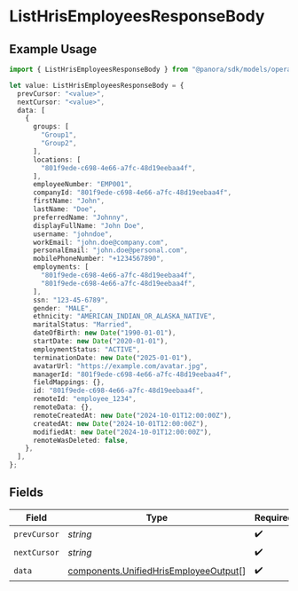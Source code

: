 # ListHrisEmployeesResponseBody

## Example Usage

```typescript
import { ListHrisEmployeesResponseBody } from "@panora/sdk/models/operations";

let value: ListHrisEmployeesResponseBody = {
  prevCursor: "<value>",
  nextCursor: "<value>",
  data: [
    {
      groups: [
        "Group1",
        "Group2",
      ],
      locations: [
        "801f9ede-c698-4e66-a7fc-48d19eebaa4f",
      ],
      employeeNumber: "EMP001",
      companyId: "801f9ede-c698-4e66-a7fc-48d19eebaa4f",
      firstName: "John",
      lastName: "Doe",
      preferredName: "Johnny",
      displayFullName: "John Doe",
      username: "johndoe",
      workEmail: "john.doe@company.com",
      personalEmail: "john.doe@personal.com",
      mobilePhoneNumber: "+1234567890",
      employments: [
        "801f9ede-c698-4e66-a7fc-48d19eebaa4f",
        "801f9ede-c698-4e66-a7fc-48d19eebaa4f",
      ],
      ssn: "123-45-6789",
      gender: "MALE",
      ethnicity: "AMERICAN_INDIAN_OR_ALASKA_NATIVE",
      maritalStatus: "Married",
      dateOfBirth: new Date("1990-01-01"),
      startDate: new Date("2020-01-01"),
      employmentStatus: "ACTIVE",
      terminationDate: new Date("2025-01-01"),
      avatarUrl: "https://example.com/avatar.jpg",
      managerId: "801f9ede-c698-4e66-a7fc-48d19eebaa4f",
      fieldMappings: {},
      id: "801f9ede-c698-4e66-a7fc-48d19eebaa4f",
      remoteId: "employee_1234",
      remoteData: {},
      remoteCreatedAt: new Date("2024-10-01T12:00:00Z"),
      createdAt: new Date("2024-10-01T12:00:00Z"),
      modifiedAt: new Date("2024-10-01T12:00:00Z"),
      remoteWasDeleted: false,
    },
  ],
};
```

## Fields

| Field                                                                                          | Type                                                                                           | Required                                                                                       | Description                                                                                    |
| ---------------------------------------------------------------------------------------------- | ---------------------------------------------------------------------------------------------- | ---------------------------------------------------------------------------------------------- | ---------------------------------------------------------------------------------------------- |
| `prevCursor`                                                                                   | *string*                                                                                       | :heavy_check_mark:                                                                             | N/A                                                                                            |
| `nextCursor`                                                                                   | *string*                                                                                       | :heavy_check_mark:                                                                             | N/A                                                                                            |
| `data`                                                                                         | [components.UnifiedHrisEmployeeOutput](../../models/components/unifiedhrisemployeeoutput.md)[] | :heavy_check_mark:                                                                             | N/A                                                                                            |